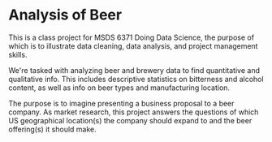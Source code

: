 # Analysis of Beer

This is a class project for MSDS 6371 Doing Data Science, the purpose of which is to illustrate data cleaning, data analysis, and project management skills. 

We're tasked with analyzing beer and brewery data to find quantitative and qualitative info.  This includes descriptive statistics on bitterness and alcohol content, as well as info on beer types and manufacturing location.

The purpose is to imagine presenting a business proposal to a beer company.  As market research, this project answers the questions of which US geographical location(s) the company should expand to and the beer offering(s) it should make.
